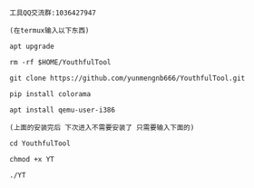 ```
工具QQ交流群:1036427947
```
```
(在termux输入以下东西)
```
```
apt upgrade
```
```
rm -rf $HOME/YouthfulTool
```
```
git clone https://github.com/yunmengnb666/YouthfulTool.git
```
```
pip install colorama
```
```
apt install qemu-user-i386
```
```
(上面的安装完后 下次进入不需要安装了 只需要输入下面的)
```
```
cd YouthfulTool
```
```
chmod +x YT
```
```
./YT
```
```
